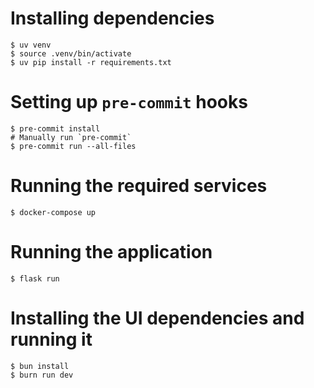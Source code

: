 # Installing dependencies
```shell
$ uv venv
$ source .venv/bin/activate
$ uv pip install -r requirements.txt
```

# Setting up `pre-commit` hooks
```shell
$ pre-commit install
# Manually run `pre-commit`
$ pre-commit run --all-files
```

# Running the required services
```shell
$ docker-compose up
```

# Running the application
```shell
$ flask run
```

# Installing the UI dependencies and running it
```shell
$ bun install
$ burn run dev
```
